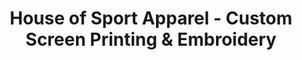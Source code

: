 ---
title: "House of Sport Apparel - Custom Screen Printing & Embroidery"
url: /saint-louis-park/house-of-sport-apparel-custom-screen-printing-and-embroidery/
shop: clothes
---